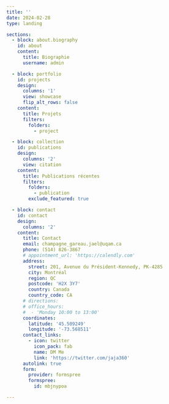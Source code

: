 ```yaml
---
title: ''
date: 2024-02-28
type: landing

sections:
  - block: about.biography
    id: about
    content:
      title: Biographie
      username: admin

  - block: portfolio
    id: projects
    design:
      columns: '1'
      view: showcase
      flip_alt_rows: false
    content:
      title: Projets
      filters:
        folders:
          - project

  - block: collection
    id: publications
    design:
      columns: '2'
      view: citation
    content:
      title: Publications récentes
      filters:
        folders:
          - publication
        exclude_featured: true

  - block: contact
    id: contact
    design:
      columns: '2'
    content:
      title: Contact
      email: champagne_gareau.jael@uqam.ca
      phone: (514) 826-3867
      # appointment_url: 'https://calendly.com'
      address:
        street: 201, Avenue du Président-Kennedy, PK-4285
        city: Montréal
        region: QC
        postcode: 'H2X 3Y7'
        country: Canada
        country_code: CA
      # directions:
      # office_hours:
      #  - 'Monday 10:00 to 13:00'
      coordinates:
        latitude: '45.509249'
        longitude: '-73.568511'
      contact_links:
        - icon: twitter
          icon_pack: fab
          name: DM Me
          link: 'https://twitter.com/jaja360'
      autolink: true
      form:
        provider: formspree
        formspree:
          id: mbjnypoa

---
```


